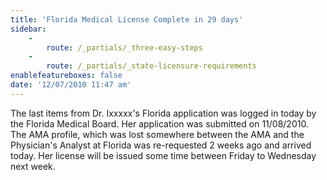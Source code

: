 ```yaml
---
title: 'Florida Medical License Complete in 29 days'
sidebar:
    -
        route: /_partials/_three-easy-steps
    -
        route: /_partials/_state-licensure-requirements
enablefeatureboxes: false
date: '12/07/2010 11:47 am'
---
```


<p>The last items from Dr. Ixxxxx's Florida application was logged in today by the Florida Medical Board. Her application was submitted on 11/08/2010. The AMA profile, which was lost somewhere between the AMA and the Physician's Analyst at Florida was re-requested 2 weeks ago and arrived today. Her license will be issued some time between Friday to Wednesday next week.</p>